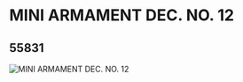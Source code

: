 # MINI ARMAMENT DEC. NO. 12
## 55831
![MINI ARMAMENT DEC. NO. 12](https://lc-www-live-s.legocdn.com/media/bricks/5/2/4293457.jpg)